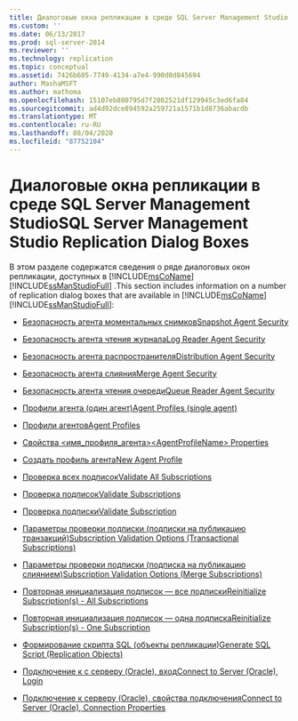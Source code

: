```yaml
---
title: Диалоговые окна репликации в среде SQL Server Management Studio | Документация Майкрософт
ms.custom: ''
ms.date: 06/13/2017
ms.prod: sql-server-2014
ms.reviewer: ''
ms.technology: replication
ms.topic: conceptual
ms.assetid: 7426b605-7749-4134-a7e4-990d0d845694
author: MashaMSFT
ms.author: mathoma
ms.openlocfilehash: 15107eb880795d7f2082521df129945c3ed6fa84
ms.sourcegitcommit: ad4d92dce894592a259721a1571b1d8736abacdb
ms.translationtype: MT
ms.contentlocale: ru-RU
ms.lasthandoff: 08/04/2020
ms.locfileid: "87752104"
---
```

# <a name="sql-server-management-studio-replication-dialog-boxes"></a><span data-ttu-id="3e0fe-102">Диалоговые окна репликации в среде SQL Server Management Studio</span><span class="sxs-lookup"><span data-stu-id="3e0fe-102">SQL Server Management Studio Replication Dialog Boxes</span></span>
  <span data-ttu-id="3e0fe-103">В этом разделе содержатся сведения о ряде диалоговых окон репликации, доступных в [!INCLUDE[msCoName](../../includes/msconame-md.md)] [!INCLUDE[ssManStudioFull](../../includes/ssmanstudiofull-md.md)] .</span><span class="sxs-lookup"><span data-stu-id="3e0fe-103">This section includes information on a number of replication dialog boxes that are available in [!INCLUDE[msCoName](../../includes/msconame-md.md)] [!INCLUDE[ssManStudioFull](../../includes/ssmanstudiofull-md.md)]:</span></span>  
  
-   [<span data-ttu-id="3e0fe-104">Безопасность агента моментальных снимков</span><span class="sxs-lookup"><span data-stu-id="3e0fe-104">Snapshot Agent Security</span></span>](snapshot-agent-security.md)  
  
-   [<span data-ttu-id="3e0fe-105">Безопасность агента чтения журнала</span><span class="sxs-lookup"><span data-stu-id="3e0fe-105">Log Reader Agent Security</span></span>](log-reader-agent-security.md)  
  
-   [<span data-ttu-id="3e0fe-106">Безопасность агента распространителя</span><span class="sxs-lookup"><span data-stu-id="3e0fe-106">Distribution Agent Security</span></span>](distribution-agent-security.md)  
  
-   [<span data-ttu-id="3e0fe-107">Безопасность агента слияния</span><span class="sxs-lookup"><span data-stu-id="3e0fe-107">Merge Agent Security</span></span>](merge-agent-security.md)  
  
-   [<span data-ttu-id="3e0fe-108">Безопасность агента чтения очереди</span><span class="sxs-lookup"><span data-stu-id="3e0fe-108">Queue Reader Agent Security</span></span>](queue-reader-agent-security.md)  
  
-   [<span data-ttu-id="3e0fe-109">Профили агента (один агент)</span><span class="sxs-lookup"><span data-stu-id="3e0fe-109">Agent Profiles &#40;single agent&#41;</span></span>](agent-profiles-single-agent.md)  
  
-   [<span data-ttu-id="3e0fe-110">Профили агентов</span><span class="sxs-lookup"><span data-stu-id="3e0fe-110">Agent Profiles</span></span>](agent-profiles.md)  
  
-   [<span data-ttu-id="3e0fe-111">Свойства <имя_профиля_агента></span><span class="sxs-lookup"><span data-stu-id="3e0fe-111">&#60;AgentProfileName&#62; Properties</span></span>](agentprofilename-properties.md)  
  
-   [<span data-ttu-id="3e0fe-112">Создать профиль агента</span><span class="sxs-lookup"><span data-stu-id="3e0fe-112">New Agent Profile</span></span>](new-agent-profile.md)  
  
-   [<span data-ttu-id="3e0fe-113">Проверка всех подписок</span><span class="sxs-lookup"><span data-stu-id="3e0fe-113">Validate All Subscriptions</span></span>](validate-all-subscriptions.md)  
  
-   [<span data-ttu-id="3e0fe-114">Проверка подписок</span><span class="sxs-lookup"><span data-stu-id="3e0fe-114">Validate Subscriptions</span></span>](validate-subscriptions.md)  
  
-   [<span data-ttu-id="3e0fe-115">Проверка подписки</span><span class="sxs-lookup"><span data-stu-id="3e0fe-115">Validate Subscription</span></span>](validate-subscription.md)  
  
-   [<span data-ttu-id="3e0fe-116">Параметры проверки подписки (подписки на публикацию транзакций)</span><span class="sxs-lookup"><span data-stu-id="3e0fe-116">Subscription Validation Options &#40;Transactional Subscriptions&#41;</span></span>](subscription-validation-options-transactional-subscriptions.md)  
  
-   [<span data-ttu-id="3e0fe-117">Параметры проверки подписки (подписка на публикацию слиянием)</span><span class="sxs-lookup"><span data-stu-id="3e0fe-117">Subscription Validation Options &#40;Merge Subscriptions&#41;</span></span>](subscription-validation-options-merge-subscriptions.md)  
  
-   [<span data-ttu-id="3e0fe-118">Повторная инициализация подписок — все подписки</span><span class="sxs-lookup"><span data-stu-id="3e0fe-118">Reinitialize Subscription&#40;s&#41; - All Subscriptions</span></span>](reinitialize-subscription-s-all-subscriptions.md)  
  
-   [<span data-ttu-id="3e0fe-119">Повторная инициализация подписок — одна подписка</span><span class="sxs-lookup"><span data-stu-id="3e0fe-119">Reinitialize Subscription&#40;s&#41; - One Subscription</span></span>](reinitialize-subscription-s-one-subscription.md)  
  
-   [<span data-ttu-id="3e0fe-120">Формирование скрипта SQL (объекты репликации)</span><span class="sxs-lookup"><span data-stu-id="3e0fe-120">Generate SQL Script &#40;Replication Objects&#41;</span></span>](generate-sql-script-replication-objects.md)  
  
-   [<span data-ttu-id="3e0fe-121">Подключение к с серверу (Oracle), вход</span><span class="sxs-lookup"><span data-stu-id="3e0fe-121">Connect to Server &#40;Oracle&#41;, Login</span></span>](connect-to-server-oracle-login.md)  
  
-   [<span data-ttu-id="3e0fe-122">Подключение к серверу (Oracle), свойства подключения</span><span class="sxs-lookup"><span data-stu-id="3e0fe-122">Connect to Server &#40;Oracle&#41;, Connection Properties</span></span>](connect-to-server-oracle-connection-properties.md)  
  
  
